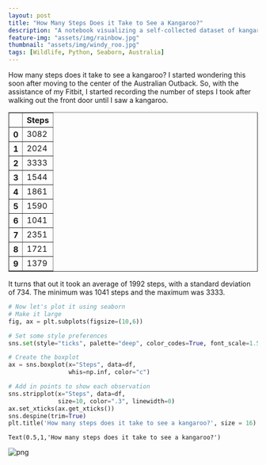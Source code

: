 ```yaml
---
layout: post
title: "How Many Steps Does it Take to See a Kangaroo?"
description: "A notebook visualizing a self-collected dataset of kangaroo sightings. The notebook is in Python using the Seaborn library"
feature-img: "assets/img/rainbow.jpg"
thumbnail: "assets/img/windy_roo.jpg"
tags: [Wildlife, Python, Seaborn, Australia]
---
```


How many steps does it take to see a kangaroo? I started wondering this soon after moving to the center of the Australian Outback. So, with the assistance of my Fitbit, I started recording the number of steps I took after walking out the front door until I saw a kangaroo.

<div>
<style scoped>
    .dataframe tbody tr th:only-of-type {
        vertical-align: middle;
    }

    .dataframe tbody tr th {
        vertical-align: top;
    }

    .dataframe thead th {
        text-align: right;
    }
</style>
<table border="1" class="dataframe">
  <thead>
    <tr style="text-align: right;">
      <th></th>
      <th>Steps</th>
    </tr>
  </thead>
  <tbody>
    <tr>
      <th>0</th>
      <td>3082</td>
    </tr>
    <tr>
      <th>1</th>
      <td>2024</td>
    </tr>
    <tr>
      <th>2</th>
      <td>3333</td>
    </tr>
    <tr>
      <th>3</th>
      <td>1544</td>
    </tr>
    <tr>
      <th>4</th>
      <td>1861</td>
    </tr>
    <tr>
      <th>5</th>
      <td>1590</td>
    </tr>
    <tr>
      <th>6</th>
      <td>1041</td>
    </tr>
    <tr>
      <th>7</th>
      <td>2351</td>
    </tr>
    <tr>
      <th>8</th>
      <td>1721</td>
    </tr>
    <tr>
      <th>9</th>
      <td>1379</td>
    </tr>
  </tbody>
</table>
</div>


It turns that out it took an average of 1992 steps, with a standard deviation of 734. The minimum was 1041 steps and the maximum was 3333.


```python
# Now let's plot it using seaborn
# Make it large
fig, ax = plt.subplots(figsize=(10,6))

# Set some style preferences
sns.set(style="ticks", palette="deep", color_codes=True, font_scale=1.5)

# Create the boxplot
ax = sns.boxplot(x="Steps", data=df,
                 whis=np.inf, color="c")

# Add in points to show each observation
sns.stripplot(x="Steps", data=df,
              size=10, color=".3", linewidth=0)
ax.set_xticks(ax.get_xticks())
sns.despine(trim=True)
plt.title('How many steps does it take to see a kangaroo?', size = 16)
```




    Text(0.5,1,'How many steps does it take to see a kangaroo?')




![png]({{site.baseurl}}/asserts/img/{{site.baseurl}}/assets/img/2016-07-20-How%20Many%20Steps%20Does%20it%20Take%20to%20See%20a%20Kangaroo_files/2016-07-20-How%20Many%20Steps%20Does%20it%20Take%20to%20See%20a%20Kangaroo_6_1.png)

